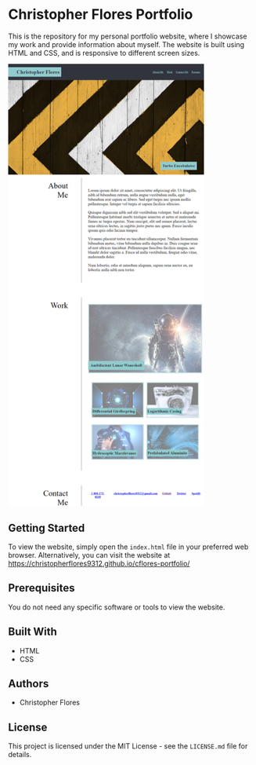 # Christopher Flores Portfolio

This is the repository for my personal portfolio website, where I showcase my work and provide information about myself. The website is built using HTML and CSS, and is responsive to different screen sizes.

<img src="assets/cflores-portfolio.png" alt="Screenshot of Christopher Flores Portfolio" width="400">

## Getting Started

To view the website, simply open the `index.html` file in your preferred web browser. Alternatively, you can visit the website at https://christopherflores9312.github.io/cflores-portfolio/

## Prerequisites

You do not need any specific software or tools to view the website.

## Built With

- HTML
- CSS

## Authors

- Christopher Flores

## License

This project is licensed under the MIT License - see the `LICENSE.md` file for details.
